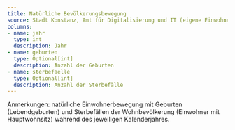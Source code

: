 ```yaml
---
title: Natürliche Bevölkerungsbewegung
source: Stadt Konstanz, Amt für Digitalisierung und IT (eigene Einwohnerfortschreibung)
columns:
- name: jahr
  type: int
  description: Jahr 
- name: geburten
  type: Optional[int]
  description: Anzahl der Geburten 
- name: sterbefaelle
  type: Optional[int]
  description: Anzahl der Sterbefälle 
---
```

Anmerkungen: natürliche Einwohnerbewegung mit Geburten (Lebendgeburten) und Sterbefällen der Wohnbevölkerung (Einwohner mit Hauptwohnsitz) während des jeweiligen Kalenderjahres.
